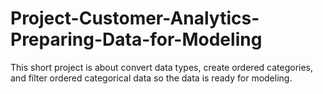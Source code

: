 # Project-Customer-Analytics-Preparing-Data-for-Modeling
This short project is about convert data types, create ordered categories, and filter ordered categorical data so the data is ready for modeling.
